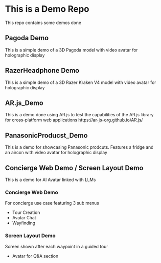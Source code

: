 # This is a Demo Repo
This repo contains some demos done

## Pagoda Demo
This is a simple demo of a 3D Pagoda model with video avatar for holographic display

## RazerHeadphone Demo
This is a simple demo of a 3D Razer Kraken V4 model with video avatar for holographic display

## AR.js_Demo
This is a demo done using AR.js to test the capabilities of the AR.js library for cross-platform
web applications
https://ar-js-org.github.io/AR.js/

## PanasonicProducst_Demo
This is a demo for showcasing Panasonic prodcuts. Features a fridge and an aircon with video avatar for holographic display

## Concierge Web Demo / Screen Layout Demo

This is a demo for AI Avatar linked with LLMs

### Concierge Web Demo

For concierge use case featuring 3 sub menus
 - Tour Creation
 - Avatar Chat
 - Wayfinding

### Screen Layout Demo

Screen shown after each waypoint in a guided tour
 - Avatar for Q&A section

